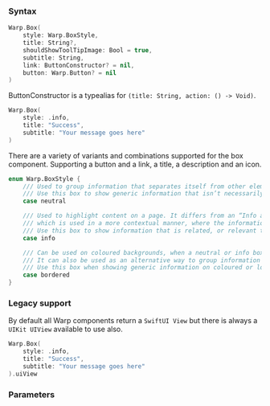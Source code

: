 
### Syntax

```swift example
Warp.Box(
    style: Warp.BoxStyle,
    title: String?,
    shouldShowToolTipImage: Bool = true,
    subtitle: String,
    link: ButtonConstructor? = nil,
    button: Warp.Button? = nil
)
```

ButtonConstructor is a typealias for `(title: String, action: () -> Void)`.

```swift example
Warp.Box(
    style: .info,
    title: "Success",
    subtitle: "Your message goes here"
)
```

There are a variety of variants and combinations supported for the box component. Supporting a button and a link, a title, a description and an icon.

```swift example
enum Warp.BoxStyle {
    /// Used to group information that separates itself from other elements in a page layout.
    /// Use this box to show generic information that isn’t necessarily directly related to the main focus content on your page.
    case neutral

    /// Used to highlight content on a page. It differs from an “Info alert”, 
    /// which is used in a more contextual manner, where the information is presented to the user as a prompt to take action.
    /// Use this box to show information that is related, or relevant to the main focus content on your page.
    case info

    /// Can be used on coloured backgrounds, when a neutral or info box doesn’t work.
    /// It can also be used as an alternative way to group information on a page that might need a variation of grouped information.
    /// Use this box when showing generic information on coloured or low contrast backgrounds.
    case bordered
}
```

### Legacy support

By default all Warp components return a `SwiftUI View` but there is always a `UIKit UIView` available to use also.

```swift example
Warp.Box(
    style: .info,
    title: "Success",
    subtitle: "Your message goes here"
).uiView
```

### Parameters

<api-table type=iOS component="Box" />